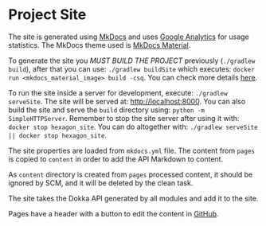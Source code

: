 
# Project Site

The site is generated using [MkDocs] and uses [Google Analytics] for usage statistics. The MkDocs
theme used is [MkDocs Material].

To generate the site you *MUST BUILD THE PROJECT* previously (`./gradlew build`), after that you can
use: `./gradlew buildSite` which executes: `docker run <mkdocs_material_image> build -csq`. You can
check more details [here][site build].

To run the site inside a server for development, execute: `./gradlew serveSite`. The site will be
served at: [http://localhost:8000](http://localhost:8000). You can also build the site and serve the
`build` directory using: `python -m SimpleHTTPServer`. Remember to stop the site server after using
it with: `docker stop hexagon_site`. You can do altogether with:
`./gradlew serveSite || docker stop hexagon_site`.

The site properties are loaded from `mkdocs.yml` file. The content from `pages` is copied to
`content` in order to add the API Markdown to content.

As `content` directory is created from `pages` processed content, it should be ignored by SCM, and
it will be deleted by the clean task.

The site takes the Dokka API generated by all modules and add it to the site.

Pages have a header with a button to edit the content in [GitHub].

[MkDocs]: https://www.mkdocs.org
[Google Analytics]: https://analytics.google.com
[MkDocs Material]: https://squidfunk.github.io/mkdocs-material
[site build]: https://hub.docker.com/r/squidfunk/mkdocs-material
[GitHub]: https://github.com
